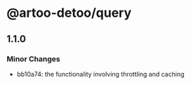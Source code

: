 # @artoo-detoo/query

## 1.1.0

### Minor Changes

- bb10a74: the functionality involving throttling and caching
